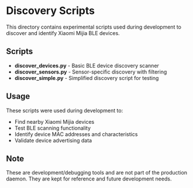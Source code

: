 # Discovery Scripts

This directory contains experimental scripts used during development to discover and identify Xiaomi Mijia BLE devices.

## Scripts

- **discover_devices.py** - Basic BLE device discovery scanner
- **discover_sensors.py** - Sensor-specific discovery with filtering
- **discover_simple.py** - Simplified discovery script for testing

## Usage

These scripts were used during development to:
- Find nearby Xiaomi Mijia devices
- Test BLE scanning functionality
- Identify device MAC addresses and characteristics
- Validate device advertising data

## Note

These are development/debugging tools and are not part of the production daemon. They are kept for reference and future development needs.
